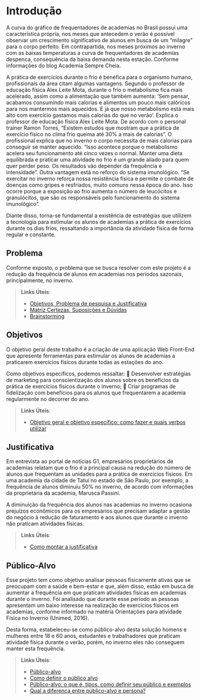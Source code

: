 # Introdução
A curva do gráfico de frequentadores de academias no Brasil possui uma característica própria, nos meses que antecedem o verão é possível observar um crescimento significativo de alunos em busca de um “milagre” para o corpo perfeito. Em contrapartida, nos meses próximos ao inverno com as baixas temperaturas a curva de frequentadores de academias despenca, consequência da baixa demanda nesta estação. Conforme informações do blog Academia Sempre Cheia. 

A prática de exercícios durante o frio é benéfica para o organismo humano, profissionais da área citam algumas vantagens. Segundo o professor de educação física Alex Leite Mota, durante o frio o metabolismo fica mais acelerado, assim como a alimentação que também aumenta: ‘Sem pensar, acabamos consumindo mais calorias e alimentos um pouco mais calóricos para nos mantermos mais aquecidos. E já que nosso metabolismo está mais alto com exercício gastamos mais calorias do que no verão’. Explica o professor de educação física Alex Leite Mota.
De acordo com o personal trainer Ramon Torres, “Existem estudos que mostram que a prática de exercício físico no clima frio queima até 30% a mais de calorias”. O profissional explica que no inverno o corpo necessita de mais calorias para conseguir se manter aquecido. “Isso acontece porque o metabolismo acelera seu funcionamento até cinco vezes o normal. Manter uma dieta equilibrada e praticar uma atividade no frio é um grande aliado para quem quer perder peso. Os resultados vão depender da frequência e intensidade”.
Outra vantagem está no reforço do sistema imunológico. “Se exercitar no inverno reforça nossa resistência física e permite o combate de doenças como gripes e resfriados, muito comuns nessa época do ano. Isso ocorre porque a exposição ao frio aumenta o número de leucócitos e granulócitos, que são os responsáveis pelo funcionamento do sistema imunológico”.

Diante disso, torna-se fundamental a existência de estratégias que utilizem a tecnologia para estimular os alunos de academias a prática de exercícios durante os dias frios, ressaltando a importância da atividade física de forma regular e constante.



## Problema
Conforme exposto, o problema que se busca resolver com este projeto é a redução da frequência de alunos em academias nos períodos sazonais, principalmente, no inverno.

> **Links Úteis**:
> - [Objetivos, Problema de pesquisa e Justificativa](https://medium.com/@versioparole/objetivos-problema-de-pesquisa-e-justificativa-c98c8233b9c3)
> - [Matriz Certezas, Suposições e Dúvidas](https://medium.com/educa%C3%A7%C3%A3o-fora-da-caixa/matriz-certezas-suposi%C3%A7%C3%B5es-e-d%C3%BAvidas-fa2263633655)
> - [Brainstorming](https://www.euax.com.br/2018/09/brainstorming/)

## Objetivos

O objetivo geral deste trabalho é a criação de uma aplicação Web Front-End que apresente ferramentas para estimular os alunos de academias a praticarem exercícios físicos durante todas as estações do ano.

Como objetivos específicos, podemos ressaltar:
	Desenvolver estratégias de marketing para conscientização dos alunos sobre os benefícios da prática de exercícios físicos durante o inverno;
	Criar programas de fidelização com benefícios para os alunos que frequentarem a academia regularmente no decorrer do ano.

 
> **Links Úteis**:
> - [Objetivo geral e objetivo específico: como fazer e quais verbos utilizar](https://blog.mettzer.com/diferenca-entre-objetivo-geral-e-objetivo-especifico/)

## Justificativa

Em entrevista ao portal de notícias G1, empresários proprietários de academias relatam que o frio é a principal causa na redução do número de alunos que frequentam as unidades para a prática de exercícios físicos. 
Em uma academia da cidade de Tatuí no estado de São Paulo, por exemplo, a frequência de alunos diminuiu 50% no inverno, de acordo com informações da proprietária da academia, Marusca Passini.

A diminuição da frequência dos alunos nas academias no inverno ocasiona prejuízos econômicos para os empresários que precisam adaptar a gestão do negócio à redução de faturamento e aos alunos que durante o inverno não praticam atividades físicas.


> **Links Úteis**:
> - [Como montar a justificativa](https://guiadamonografia.com.br/como-montar-justificativa-do-tcc/)

## Público-Alvo

Esse projeto tem como objetivo analisar pessoas fisicamente ativas que se preocupam com a saúde e bem-estar e que, além disso, estão em busca de aumentar a frequência em que praticam atividades físicas em academias durante o inverno. Foi analisado que durante esse período as pessoas apresentam um baixo interesse na realização de exercícios físicos em academias, conforme informado na matéria Orientações para atividade Física no Inverno (Unimed, 2016).

Desta forma, estabeleceu-se como público-alvo desta solução homens e mulheres entre 18 e 60 anos, estudantes e trabalhadores que praticam atividade física durante o verão, porém, no inverno eles não conseguem manter esta frequência.
 


> **Links Úteis**:
> - [Público-alvo](https://blog.hotmart.com/pt-br/publico-alvo/)
> - [Como definir o público alvo](https://exame.com/pme/5-dicas-essenciais-para-definir-o-publico-alvo-do-seu-negocio/)
> - [Público-alvo: o que é, tipos, como definir seu público e exemplos](https://klickpages.com.br/blog/publico-alvo-o-que-e/)
> - [Qual a diferença entre público-alvo e persona?](https://rockcontent.com/blog/diferenca-publico-alvo-e-persona/)
